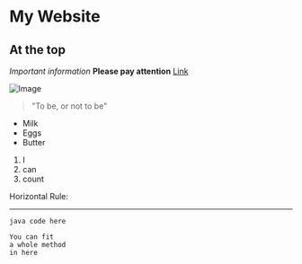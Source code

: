 # My Website
## At the top
*Important information*
**Please pay attention**
[Link](https://www.google.com)

![Image](https://www.google.com/url?sa=i&url=https%3A%2F%2Fpolisci.ucsd.edu%2F&psig=AOvVaw3lh5GyNtwZT0uL7r5kBU2_&ust=1649468195050000&source=images&cd=vfe&ved=0CAoQjRxqFwoTCMDQ9OWpg_cCFQAAAAAdAAAAABAP)

> "To be, or not to be"

* Milk
* Eggs
* Butter

1. I
2. can
3. count

Horizontal Rule: 

***

`java code here`

```
You can fit
a whole method
in here
```
